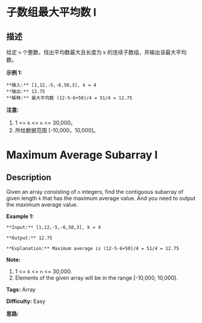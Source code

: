 # 子数组最大平均数 I

## 描述

给定 `n` 个整数，找出平均数最大且长度为 `k` 的连续子数组，并输出该最大平均数。

**示例 1:**

    
    
    **输入:** [1,12,-5,-6,50,3], k = 4
    **输出:** 12.75
    **解释:** 最大平均数 (12-5-6+50)/4 = 51/4 = 12.75
    



**注意:**

  1. 1 <= `k` <= `n` <= 30,000。
  2. 所给数据范围 [-10,000，10,000]。



# Maximum Average Subarray I

## Description



Given an array consisting of `n` integers, find the contiguous subarray of given length `k` that has the maximum average value. And you need to output the maximum average value.

**Example 1:**

    
    
    **Input:** [1,12,-5,-6,50,3], k = 4
    **Output:** 12.75
    **Explanation:** Maximum average is (12-5-6+50)/4 = 51/4 = 12.75
    



**Note:**

  1. 1 <= `k` <= `n` <= 30,000.
  2. Elements of the given array will be in the range [-10,000, 10,000].




**Tags:** Array

**Difficulty:** Easy

**思路:**
